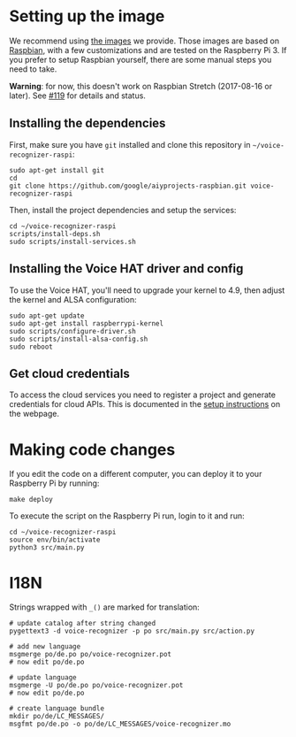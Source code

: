 # Setting up the image

We recommend using [the images](https://aiyprojects.withgoogle.com/voice) we
provide. Those images are based on [Raspbian](https://www.raspberrypi.org/downloads/raspbian/),
with a few customizations and are tested on the Raspberry Pi 3. If you prefer
to setup Raspbian yourself, there are some manual steps you need to take.

**Warning**: for now, this doesn't work on Raspbian Stretch (2017-08-16 or
later). See [#119](https://github.com/google/aiyprojects-raspbian/issues/119)
for details and status.

## Installing the dependencies

First, make sure you have `git` installed and clone this repository in
`~/voice-recognizer-raspi`:

```shell
sudo apt-get install git
cd
git clone https://github.com/google/aiyprojects-raspbian.git voice-recognizer-raspi
```

Then, install the project dependencies and setup the services:

``` shell
cd ~/voice-recognizer-raspi
scripts/install-deps.sh
sudo scripts/install-services.sh
```

## Installing the Voice HAT driver and config

To use the Voice HAT, you'll need to upgrade your kernel to 4.9, then adjust the
kernel and ALSA configuration:

``` shell
sudo apt-get update
sudo apt-get install raspberrypi-kernel
sudo scripts/configure-driver.sh
sudo scripts/install-alsa-config.sh
sudo reboot
```

## Get cloud credentials

To access the cloud services you need to register a project and generate
credentials for cloud APIs. This is documented in the
[setup instructions](https://aiyprojects.withgoogle.com/voice#users-guide-1-1--connect-to-google-cloud-platform) on the
webpage.

# Making code changes

If you edit the code on a different computer, you can deploy it to your
Raspberry Pi by running:

``` shell
make deploy
```

To execute the script on the Raspberry Pi run, login to it and run:

``` shell
cd ~/voice-recognizer-raspi
source env/bin/activate
python3 src/main.py
```

# I18N

Strings wrapped with `_()` are marked for translation:

``` shell
# update catalog after string changed
pygettext3 -d voice-recognizer -p po src/main.py src/action.py

# add new language
msgmerge po/de.po po/voice-recognizer.pot
# now edit po/de.po

# update language
msgmerge -U po/de.po po/voice-recognizer.pot
# now edit po/de.po

# create language bundle
mkdir po/de/LC_MESSAGES/
msgfmt po/de.po -o po/de/LC_MESSAGES/voice-recognizer.mo
```
